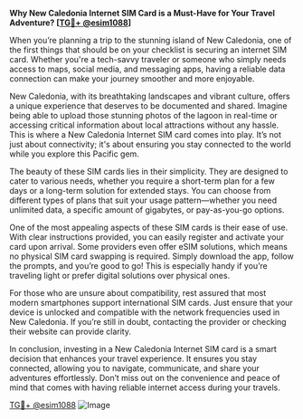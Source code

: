 **Why New Caledonia Internet SIM Card is a Must-Have for Your Travel Adventure? [[TG💪+ @esim1088](https://t.me/s/esim1088)]**

When you’re planning a trip to the stunning island of New Caledonia, one of the first things that should be on your checklist is securing an internet SIM card. Whether you're a tech-savvy traveler or someone who simply needs access to maps, social media, and messaging apps, having a reliable data connection can make your journey smoother and more enjoyable.

New Caledonia, with its breathtaking landscapes and vibrant culture, offers a unique experience that deserves to be documented and shared. Imagine being able to upload those stunning photos of the lagoon in real-time or accessing critical information about local attractions without any hassle. This is where a New Caledonia Internet SIM card comes into play. It’s not just about connectivity; it's about ensuring you stay connected to the world while you explore this Pacific gem.

The beauty of these SIM cards lies in their simplicity. They are designed to cater to various needs, whether you require a short-term plan for a few days or a long-term solution for extended stays. You can choose from different types of plans that suit your usage pattern—whether you need unlimited data, a specific amount of gigabytes, or pay-as-you-go options. 

One of the most appealing aspects of these SIM cards is their ease of use. With clear instructions provided, you can easily register and activate your card upon arrival. Some providers even offer eSIM solutions, which means no physical SIM card swapping is required. Simply download the app, follow the prompts, and you’re good to go! This is especially handy if you’re traveling light or prefer digital solutions over physical ones.

For those who are unsure about compatibility, rest assured that most modern smartphones support international SIM cards. Just ensure that your device is unlocked and compatible with the network frequencies used in New Caledonia. If you’re still in doubt, contacting the provider or checking their website can provide clarity.

In conclusion, investing in a New Caledonia Internet SIM card is a smart decision that enhances your travel experience. It ensures you stay connected, allowing you to navigate, communicate, and share your adventures effortlessly. Don’t miss out on the convenience and peace of mind that comes with having reliable internet access during your travels. 

[TG💪+ @esim1088](https://t.me/s/esim1088) 
![Image](https://i.postimg.cc/Y0z9fWf4/image.png)